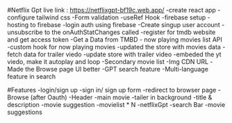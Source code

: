 #Netflix Gpt live link : https://netflixgpt-bf19c.web.app/
-create react app
-configure tailwind css
-Form validation
-useRef Hook
-firebase setup
-hosting to firebase
-login auth using firebase
-Create singup user account
-unsubscribe to the onAuthStatChanges called
-register for tmdb website and get access token
-Get a Data from TMBD - now playing movies list API
-custom hook for now playing movies
-updated the store with movies data
-fetch data for trailer viedo
-update store with trailer video
-embeded the yt viedo, make it autoplay and loop
-Secondary movie list
-Img CDN URL
-Made the Browse page UI better
-GPT search feature
-Multi-language feature in search

#Features
-login/sign up
-sign in/ sign up form
-redirect to browser page
-Browse (after Oauth)
-Header
-main movie
-tailer in background
-title & description
-movie suggestion
-movielist \* N
-netflixGpt
-search Bar
-movie suggestions
